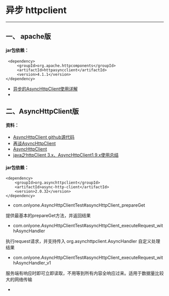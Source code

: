 # 异步 httpclient
---

## 一、 apache版


#### jar包依赖：

```
 <dependency>
     <groupId>org.apache.httpcomponents</groupId>
     <artifactId>httpasyncclient</artifactId>
     <version>4.1.1</version>
</dependency>
```

* [异步的AsyncHttpClient使用详解](https://blog.csdn.net/angjunqiang/article/details/55259170)
* 

## 二、AsyncHttpClient版

#### 资料：

* [AsyncHttpClient github源代码](https://github.com/AsyncHttpClient/async-http-client)
* [再谈AsyncHttpClient](http://hongjiang.info/asynchttpclient-v2-0-readtimeout-bug/)
* [AsyncHttpClient](https://github.com/scruffyfox/AsyncHttpClient)
* [java之httpClient 3.x、AsyncHttpClient1.9.x使用总结](https://www.cnblogs.com/xiaoMzjm/p/4564540.html)

#### jar包依赖：

```
<dependency>
	<groupId>org.asynchttpclient</groupId>
	<artifactId>async-http-client</artifactId>
	<version>2.0.32</version>
</dependency>
```

* com.onlyone.AsyncHttpClientTest#asyncHttpClient_prepareGet

提供最基本的prepareGet方法，并返回结果

* com.onlyone.AsyncHttpClientTest#asyncHttpClient_executeRequest_withAsyncHandler

执行request请求，并支持传入 org.asynchttpclient.AsyncHandler 自定义处理结果

* com.onlyone.AsyncHttpClientTest#asyncHttpClient_executeRequest_withAsyncHandler_v1

服务端有响应时即可立即读取，不用等到所有内容全响应过来。适用于数据量比较大的网络传输

* 